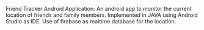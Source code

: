 Friend Tracker Android Application:
 An android app to monitor the current location of friends and family members.
 Implemented in JAVA using Android Studio as IDE.
 Use of firebase as realtime database for the location.

